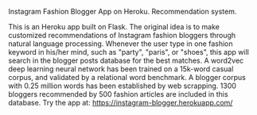 Instagram Fashion Blogger App on Heroku. Recommendation system.

This is an Heroku app built on Flask. 
The original idea is to make customized recommendations of Instagram fashion bloggers through natural language processing. Whenever the user type in one fashion keyword in his/her mind, such as "party", "paris", or "shoes", this app will search in the blogger posts database for the best matches.  A word2vec deep learning neural network has been trained on a 15k-word casual corpus, and validated by a relational word benchmark. 
    A blogger corpus with 0.25 million words has been established by web scrapping. 1300 bloggers recommended by 500 fashion articles are included in this database.
Try the app at: https://instagram-blogger.herokuapp.com/



